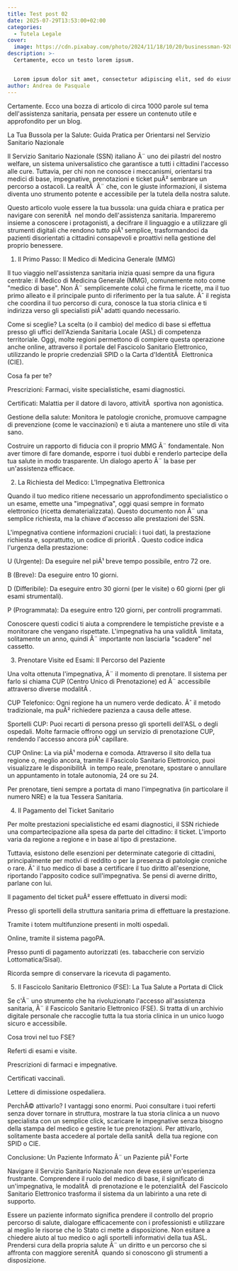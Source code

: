```yaml
---
title: Test post 02
date: 2025-07-29T13:53:00+02:00
categories:
  - Tutela Legale
cover:
  image: https://cdn.pixabay.com/photo/2024/11/18/10/20/businessman-9205819_1280.png
description: >-
  Certamente, ecco un testo lorem ipsum.


  Lorem ipsum dolor sit amet, consectetur adipiscing elit, sed do eiusmod tempor incididunt ut labore et dolore magna aliqua. Ut enim ad minim veniam, quis nostrud exercitation ullamco laboris nisi ut aliquip ex ea commodo consequat. Duis aute irure dolor in reprehenderit in voluptate velit esse cillum dolore eu fugiat nulla pariatur. Excepteur sint occaecat cupidatat non proident, sunt in culpa qui officia deserunt mollit anim id est laborum.
author: Andrea de Pasquale
---
```

Certamente. Ecco una bozza di articolo di circa 1000 parole sul tema dell'assistenza sanitaria, pensata per essere un contenuto utile e approfondito per un blog.



La Tua Bussola per la Salute: Guida Pratica per Orientarsi nel Servizio Sanitario Nazionale

Il Servizio Sanitario Nazionale (SSN) italiano Ã¨ uno dei pilastri del nostro welfare, un sistema universalistico che garantisce a tutti i cittadini l'accesso alle cure. Tuttavia, per chi non ne conosce i meccanismi, orientarsi tra medici di base, impegnative, prenotazioni e ticket puÃ² sembrare un percorso a ostacoli. La realtÃ  Ã¨ che, con le giuste informazioni, il sistema diventa uno strumento potente e accessibile per la tutela della nostra salute.



Questo articolo vuole essere la tua bussola: una guida chiara e pratica per navigare con serenitÃ  nel mondo dell'assistenza sanitaria. Impareremo insieme a conoscere i protagonisti, a decifrare il linguaggio e a utilizzare gli strumenti digitali che rendono tutto piÃ¹ semplice, trasformandoci da pazienti disorientati a cittadini consapevoli e proattivi nella gestione del proprio benessere.



1. Il Primo Passo: Il Medico di Medicina Generale (MMG)

Il tuo viaggio nell'assistenza sanitaria inizia quasi sempre da una figura centrale: il Medico di Medicina Generale (MMG), comunemente noto come "medico di base". Non Ã¨ semplicemente colui che firma le ricette, ma il tuo primo alleato e il principale punto di riferimento per la tua salute. Ãˆ il regista che coordina il tuo percorso di cura, conosce la tua storia clinica e ti indirizza verso gli specialisti piÃ¹ adatti quando necessario.



Come si sceglie? La scelta (o il cambio) del medico di base si effettua presso gli uffici dell'Azienda Sanitaria Locale (ASL) di competenza territoriale. Oggi, molte regioni permettono di compiere questa operazione anche online, attraverso il portale del Fascicolo Sanitario Elettronico, utilizzando le proprie credenziali SPID o la Carta d'IdentitÃ  Elettronica (CIE).



Cosa fa per te?



Prescrizioni: Farmaci, visite specialistiche, esami diagnostici.



Certificati: Malattia per il datore di lavoro, attivitÃ  sportiva non agonistica.



Gestione della salute: Monitora le patologie croniche, promuove campagne di prevenzione (come le vaccinazioni) e ti aiuta a mantenere uno stile di vita sano.



Costruire un rapporto di fiducia con il proprio MMG Ã¨ fondamentale. Non aver timore di fare domande, esporre i tuoi dubbi e renderlo partecipe della tua salute in modo trasparente. Un dialogo aperto Ã¨ la base per un'assistenza efficace.



2. La Richiesta del Medico: L'Impegnativa Elettronica

Quando il tuo medico ritiene necessario un approfondimento specialistico o un esame, emette una "impegnativa", oggi quasi sempre in formato elettronico (ricetta dematerializzata). Questo documento non Ã¨ una semplice richiesta, ma la chiave d'accesso alle prestazioni del SSN.



L'impegnativa contiene informazioni cruciali: i tuoi dati, la prestazione richiesta e, soprattutto, un codice di prioritÃ . Questo codice indica l'urgenza della prestazione:



U (Urgente): Da eseguire nel piÃ¹ breve tempo possibile, entro 72 ore.



B (Breve): Da eseguire entro 10 giorni.



D (Differibile): Da eseguire entro 30 giorni (per le visite) o 60 giorni (per gli esami strumentali).



P (Programmata): Da eseguire entro 120 giorni, per controlli programmati.



Conoscere questi codici ti aiuta a comprendere le tempistiche previste e a monitorare che vengano rispettate. L'impegnativa ha una validitÃ  limitata, solitamente un anno, quindi Ã¨ importante non lasciarla "scadere" nel cassetto.



3. Prenotare Visite ed Esami: Il Percorso del Paziente

Una volta ottenuta l'impegnativa, Ã¨ il momento di prenotare. Il sistema per farlo si chiama CUP (Centro Unico di Prenotazione) ed Ã¨ accessibile attraverso diverse modalitÃ .



CUP Telefonico: Ogni regione ha un numero verde dedicato. Ãˆ il metodo tradizionale, ma puÃ² richiedere pazienza a causa delle attese.



Sportelli CUP: Puoi recarti di persona presso gli sportelli dell'ASL o degli ospedali. Molte farmacie offrono oggi un servizio di prenotazione CUP, rendendo l'accesso ancora piÃ¹ capillare.



CUP Online: La via piÃ¹ moderna e comoda. Attraverso il sito della tua regione o, meglio ancora, tramite il Fascicolo Sanitario Elettronico, puoi visualizzare le disponibilitÃ  in tempo reale, prenotare, spostare o annullare un appuntamento in totale autonomia, 24 ore su 24.



Per prenotare, tieni sempre a portata di mano l'impegnativa (in particolare il numero NRE) e la tua Tessera Sanitaria.



4. Il Pagamento del Ticket Sanitario

Per molte prestazioni specialistiche ed esami diagnostici, il SSN richiede una compartecipazione alla spesa da parte del cittadino: il ticket. L'importo varia da regione a regione e in base al tipo di prestazione.



Tuttavia, esistono delle esenzioni per determinate categorie di cittadini, principalmente per motivi di reddito o per la presenza di patologie croniche o rare. Ãˆ il tuo medico di base a certificare il tuo diritto all'esenzione, riportando l'apposito codice sull'impegnativa. Se pensi di averne diritto, parlane con lui.



Il pagamento del ticket puÃ² essere effettuato in diversi modi:



Presso gli sportelli della struttura sanitaria prima di effettuare la prestazione.



Tramite i totem multifunzione presenti in molti ospedali.



Online, tramite il sistema pagoPA.



Presso punti di pagamento autorizzati (es. tabaccherie con servizio Lottomatica/Sisal).



Ricorda sempre di conservare la ricevuta di pagamento.



5. Il Fascicolo Sanitario Elettronico (FSE): La Tua Salute a Portata di Click

Se c'Ã¨ uno strumento che ha rivoluzionato l'accesso all'assistenza sanitaria, Ã¨ il Fascicolo Sanitario Elettronico (FSE). Si tratta di un archivio digitale personale che raccoglie tutta la tua storia clinica in un unico luogo sicuro e accessibile.



Cosa trovi nel tuo FSE?



Referti di esami e visite.



Prescrizioni di farmaci e impegnative.



Certificati vaccinali.



Lettere di dimissione ospedaliera.



PerchÃ© attivarlo? I vantaggi sono enormi. Puoi consultare i tuoi referti senza dover tornare in struttura, mostrare la tua storia clinica a un nuovo specialista con un semplice click, scaricare le impegnative senza bisogno della stampa del medico e gestire le tue prenotazioni. Per attivarlo, solitamente basta accedere al portale della sanitÃ  della tua regione con SPID o CIE.



Conclusione: Un Paziente Informato Ã¨ un Paziente piÃ¹ Forte

Navigare il Servizio Sanitario Nazionale non deve essere un'esperienza frustrante. Comprendere il ruolo del medico di base, il significato di un'impegnativa, le modalitÃ  di prenotazione e le potenzialitÃ  del Fascicolo Sanitario Elettronico trasforma il sistema da un labirinto a una rete di supporto.



Essere un paziente informato significa prendere il controllo del proprio percorso di salute, dialogare efficacemente con i professionisti e utilizzare al meglio le risorse che lo Stato ci mette a disposizione. Non esitare a chiedere aiuto al tuo medico o agli sportelli informativi della tua ASL. Prendersi cura della propria salute Ã¨ un diritto e un percorso che si affronta con maggiore serenitÃ  quando si conoscono gli strumenti a disposizione.

